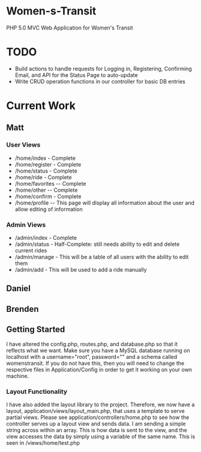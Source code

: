 Women-s-Transit
===============

PHP 5.0 MVC Web Application for Women's Transit



# TODO
* Build actions to handle requests for Logging in, Registering, Confirming Email, and API for the Status Page to auto-update
* Write CRUD operation functions in our controller for basic DB entries

# Current Work
## Matt

### User Views
* /home/index - Complete
* /home/register - Complete
* /home/status - Complete
* /home/ride - Complete
* /home/favorites -- Complete
* /home/other -- Complete
* /home/confirm - Complete
* /home/profile -- This page will display all information about the user and allow editing of information

### Admin Views
* /admin/index - Complete
* /admin/status - Half-Complete: still needs ability to edit and delete current rides
* /admin/manage - This will be a table of all users with the ability to edit them
* /admin/add - This will be used to add a ride manually

## Daniel


## Brenden



## Getting Started

I have altered the config.php, routes.php, and database.php so that it reflects what we want.  Make sure you have a 
MySQL database running on localhost with a username="root", password="" and a schema called womenstransit. If you
 do not have this, then you will need to change the respective files in Application/Config in order to get it working
on your own machine.


### Layout Functionality
I have also added the layout library to the project. Therefore, we now have a layout, application/views/layout_main.php, that uses a template to serve partial views.  Please see application/controllers/home.php to see how the controller serves up a layout view and sends data. I am sending a simple string across within an array. This is how data is sent to the view, and the view accesses the data by simply using a variable of the same name. This is seen in /views/home/test.php

